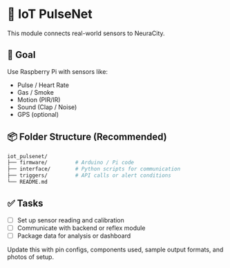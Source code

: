 # 📡 IoT PulseNet

This module connects real-world sensors to NeuraCity.

## 🎯 Goal

Use Raspberry Pi with sensors like:
- Pulse / Heart Rate
- Gas / Smoke
- Motion (PIR/IR)
- Sound (Clap / Noise)
- GPS (optional)

## 📦 Folder Structure (Recommended)

```bash
iot_pulsenet/
├── firmware/         # Arduino / Pi code
├── interface/        # Python scripts for communication
├── triggers/         # API calls or alert conditions
└── README.md
```

## ✅ Tasks

- [ ] Set up sensor reading and calibration
- [ ] Communicate with backend or reflex module
- [ ] Package data for analysis or dashboard

Update this with pin configs, components used, sample output formats, and photos of setup.